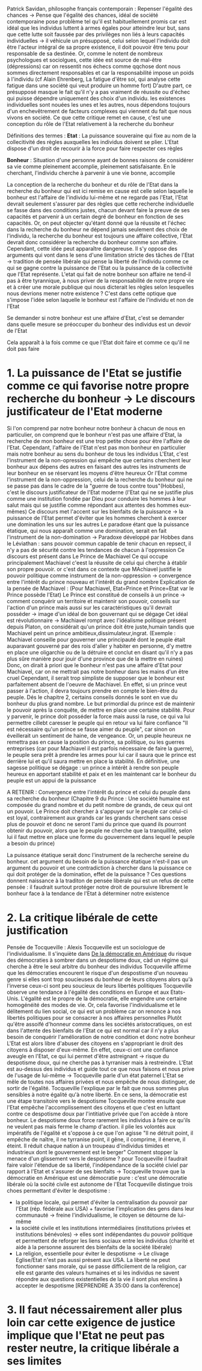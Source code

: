 Patrick Savidan, philosophe français contemporain : Repenser l'égalité des chances
-> Pense que l'égalité des chances, idéal de société contemporaine pose problème tel qu'il est habituellement promis car est idéal que les individus luttent à armes égales pour atteindre leur but, sans que cette lutte soit faussée par des privilèges non liés à leurs capacités individuelles -> il véhicule un présupposé, celui selon lequel l'individu doit être l'acteur intégral de sa propre existence, il doit pouvoir être tenu pour responsable de sa destinée.
Or, comme le notent de nombreux psychologues et sociolgues, cette idée est source de mal-être (dépressions) car on ressentit nos échecs comme qqchose dont nous sommes directement responsables et car la responsabilité impose un poids à l'individu (cf Alain Ehrenberg, La fatigue d'être soi, qui analyse cette fatigue dans une société qui veut produire un homme fort)
D'autre part, ce présupposé masque le fait qu'il n'y a pas vraiment de réussite ou d'échec qui puisse dépendre uniquement des choix d'un individu. les existences individuelles sont nouées les unes et les autres, nous dépendons toujours d'un enchevêtrement de facteurs complexes qui viennent du fait que nous vivons en société.
Ce que cette critique remet en cause, c'est une conception du rôle de l'Etat relativement à la recherche du bonheur

Définitions des termes :
**Etat** : La puissance souveraine qui fixe au nom de la collecitivité des règles auxquelles les individus doivent se plier. L'Etat dispose d'un droit de recourir à la force pour faire respecter ces règles

**Bonheur** : Situation d'une personne ayant de bonnes raisons de considérer sa vie comme pleinement accomplie, pleinement satisfaisante. En le cherchant, l'individu cherche à parvenir à une vie bonne, accomplie

La conception de la recherche du bonheur et du rôle de l'Etat dans la recherche du bonheur qui est ici remise en cause est celle selon laquelle le bonheur est l'affaire de l'individu lui-même et ne regarde pas l'Etat, l'Etat devrait seulement s'assurer par des règles que cette recherche individuelle se fasse dans des conditions justes, chacun devant faire la preuve de ses capacités et parvenir à un certain degré de bonheur en fonction de ses capacités. Or, on peut objecter qu'étant donné que la réussite et l'échec dans la recherche du bonheur ne dépend jamais seulement des choix de l'individu, la recherche du bonheur est toujours une affaire collective, l'Etat devrait donc considérer la recherche du bonheur comme son affaire.
Cependant, cette idée peut apparaître dangereuse. Il s'y oppose des arguments qui vont dans le sens d'une limitation stricte des tâches de l'Etat -> tradition de pensée libérale qui pense la liberté de l'individu comme ce qui se gagne contre la puissance de l'Etat ou la puissance de la collectivité que l'Etat représente. L'etat qui fait de notre bonheur son affaire ne tend-il pas à être tyrannique, à nous priver de la responsabilité de notre propre vie et à créer une morale publique qui nous dicterait les règles selon lesquelles nous devrions mener notre existence ?
C'est dans cette optique que s'impose l'idée selon laquelle le bonheur est l'affaire de l'individu et non de l'Etat

Se demander si notre bonheur est une affaire d'Etat, c'est se demander dans quelle mesure se préoccuper du bonheur des individus est un devoir de l'Etat

Cela apparaît à la fois comme ce que l'Etat doit faire et comme ce qu'il ne doit pas faire

# 1. La puissance de l'Etat se justifie comme ce qui favorise notre propre recherche du bonheur -> Le discours justificateur de l'Etat moderne

Si l'on comprend par notre bonheur notre bonheur à chacun de nous en particulier, on comprend que le bonheur n'est pas une affaire d'Etat, la recherche de mon bonheur est une trop petite chose pour être l'affaire de l'Etat. Cependant, l'affaire de l'Etat n'est pas mon bonheur en particulier mais notre bonheur au sens du bonheur de tous les individus
L'Etat, c'est l'instrument de la non-opression qui empêche que certains cherchent leur bonheur aux dépens des autres en faisant des autres les instruments de leur bonheur en se réservant les moyens d'être heureux
Or l'Etat comme l'instrument de la non-oppression, celui de la recherche du bonheur qui ne se passe pas dans le cadre de la "guerre de tous contre tous"(Hobbes), c'est le discours justificateur de l'Etat moderne (l'Etat qui ne se justifie plus comme une institution fondée par Dieu pour conduire les hommes à leur salut mais qui se justifie comme répondant aux attentes des hommes eux-mêmes)
Ce discours met l'accent sur les bienfaits de la puissance -> la puissance de l'Etat permet d'éviter que les hommes cherchent à exercer une domination les uns sur les autres
Le paradoxe étant que la puissance étatique, qui nous apparaît comme une domination, serait en fait l'instrument de la non-domination -> Paradoxe développé par Hobbes dans le Léviathan : sans pouvoir commun capable de tenir chacun en repsect, il n'y a pas de sécurité contre les tendances de chacun à l'oppression
Ce discours est présent dans Le Prince de Machiavel
Ce qui occupe principalement Machiavel c'eest la réussite de celui qui cherche à établir son propre pouvoir. or c'est dans ce contexte que MAchiavel justifie le pouvoir politique comme instrument de la non-oppression -> convergence entre l'intérêt du prince nouveau et l'intérêt du grand nombre
Explication de la pensée de Machiavel :
(Pour Machiavel, Etat=Prince et Prince=Etat var le Prince possède l'Etat)
Le Prince est constitué de conseils à un prince -> comment conquérir un territoire et maintenir son pouvoir, conseils sur l'action d'un prince mais aussi sur les caractéristiques qu'il devrait posséder -> image d'un idéal de bon gouvernant qui se dégage
Cet idéal est révolutionnaire -> Machiavel rompt avec l'idéalisme politique présent depuis Platon, on considérait qu'un prince doit être juste,humain tandis que Machiavel peint un prince ambitieux,dissimulateur,ingrat. (Exemple : Machiavel conseille pour gouverner une principauté dont le peuple était auparavant gouverné par des rois d'aller y habiter en personne, d'y mettre en place une oligarchie ou de la détruire et conclut en disant qu'il n'y a pas plus sûre manière pour jouir d'une province que de la mettre en ruines)
Donc, on dirait à priori que le bonheur n'est pas une affaire d'Etat pour Machiavel, car on ne mettrait pas notre bonheur dans les mains d'un être cruel
Cependant, il serait trop simpliste de supposer que le bonheur est parfaitement absent de l'oeuvre de Machiavel. En effet, si un prince veut passer à l'action, il devra toujours prendre en compte le bien-être du peuple. Dés le chapitre 2, certains conseils donnés le sont en vue du bonheur du plus grand nombre. Le but primordial du prince est de maintenir le pouvoir après la conquête, de mettre en place une certaine stabilité. Pour y parvenir, le prince doit posséder la force mais aussi la ruse, ce qui va lui permettre cillebt caresser le peuple qui en retour va lui faire confiance "Il est nécessaire qu'un prince se fasse aimer du peuple", car sinon on éveillerait un sentiment de haine, de vengeance. Or, un peuple heureux ne remettra pas en cause la position du prince, sa politique, ou les guerres entreprises (car pour Machiavel il est parfois nécessaire de faire la guerre), le peuple sera prêt à prendre les armes pour lui car il saura que le prince est derrière lui et qu'il saura mettre en place la stabilité.
En définitive, une sagesse politique se dégage : un prince a intérêt à rendre son peuple heureux en apportant stabilité et paix et en les maintenant car le bonheur du peuple est un appui de la puissance

A RETENIR : Convergence entre l'intérêt du prince et celui du peuple dans sa recherche du bonheur
(Chapitre 9 du Prince : Une société humaine est composée du grand nombre et du petit nombre de grands, de ceux qui ont un pouvoir. Le Prince doit chercher à s'appuyer sur le peuple car celui-ci est loyal, contrairement aux grands car les grands cherchent sans cesse plus de pouvoir et donc ne seront l'ami du prince que quand ils pourront obtenir du pouvoir, alors que le peuple ne cherche que la tranquillité, selon lui il faut mettre en place une forme du gouvernement dans lequel le peuple a besoin du prince)

La puissance étatique serait donc l'instrument de la recherche sereine du bonheur. cet argument du besoin de la puissance étatique n'est-il pas un argument du pouvoir et une contradiction à chercher dans la puissance ce qui doit protéger de la domination, effet de la puissance ? Ces questions donnent naissance à la traditon de pensée libérale qui est un refus de cette pensée : il faudrait surtout protéger notre droit de poursuivre librement le bonheur face à la tendance de l'Etat à déterminer notre existence

# 2. La critique libérale de cette justification

Pensée de Tocqueville :
Alexis Tocqueville est un sociologue de l'individualisme. Il s'inquiète dans <u>De la démocratie en Amérique</u> du risque des démocraties à sombrer dans un despotisme doux, càd un régime qui cherche à être le seul arbitre du bonheur des individus
Tocqueville affirme que les démocraties encourent le risque d'un despostisme d'un nouveau genre si elles sont trop soucieuses du bonheur de leurs citoyens alors qu'à l'inverse ceux-ci sont peu soucieux de leurs libertés politiques
Tocqueville observe une tendance à l'égalité des conditions en Europe et aux Etats-Unis. L'égalité est le propre de la démocratie, elle engendre une certaine homogénéité des modes de vie.
Or, cela favorise l'individualisme et le délitement du lien social, ce qui est un problème car on renonce à nos libertés politiques pour se consacrer à nos affaires personnelles
Plutôt qu'être assoifé d'honneur comme dans les sociétés aristocratiques, on est dans l'attente des bienfaits de l'Etat ce qui est normal car il n'y a plus besoin de conquérir l'amélioration de notre condition et donc notre bonheur
L'Etat est alors libre d'abuser des citoyens en s'appropriant le droit des citoyens à disposer d'eux-même. En effet, ceux-ci ont une confiance aveugle en l'Etat, ce qui lui permet d'être astreignant -> risque du despotisme doux, qui ne cherche pas à tyrraniser mais à restreindre. L'Etat est au-dessus des individus et guide tout ce que nous faisons et nous prive de l'usage de lui-même -> Tocqueville parle d'un état paternel
L'Etat se mêle de toutes nos affaires privées et nous empêche de nous distinguer, de sortir de l'égalité. Tocqueville l'explique par le fait que nous sommes plus sensibles à notre égalité qu'à notre liberté.
En ce sens, la démocratie est une étape transitoire vers le despotisme
Tocqueville montre ensuite que l'Etat empêche l'accomplissement des citoyens et que c'est en luttant contre ce despotisme doux par l'intitiative privée que l'on accède à ntore bonheur. Le despotisme doux force rarement les individus à faire ce qu'ils ne veulent pas mais ferme le champ d'action. il plie les volontés aux impératifs de l'égalité et s'oppose à ce que l'on agisse "Il ne détruit point, il empêche de naître, il ne tyrranise point, il gêne, il comprime, il énerve, il éteint. Il réduit chaque nation à un troupeau d'individus timides et industrieux dont le gouvernement est le berger"
Comment stopper la menace d'un glissement vers le despotisme ? pour Tocqueville il faudrait faire valoir l'étendue de sa liberté, l'indépendance de la société civiel par rapport à l'Etat et s'assurer de ses bienfaits
-> Tocqueville trouve que la démocratie en Amérique est une démocratie pure : c'est une démocratie libérale où la socité civile est autonome de l'Etat
Tocqueville distingue trois choes permettant d'éviter le despotisme :
- la politique locale, qui permet d'éviter la centralisation du pouvoir par l'Etat (rép. fédérale aux USA) + favorise l'implication des gens dans leur communauté -> freine l'individualisme, le citoyen se détourne de lui-même
- la société civile et les institutions intermédiaires (institutions privées et institutions bénévoles) -> elles sont indépendantes du pouvoir politique et permettent de reforger les liens sociaux entre les individus (charité et aide à la personne assurent des bienfaits de la société libérale)
- La religion, essentielle pour éviter le despotisme -> Le clivage Eglise/Etat n'est pas aussi présent aux USA. La liberté ne peut fonctionner sans morale, qui se passe difficilement de la religion, car elle est garante des valeurs humaines et si les individus ne savent répondre aux questions existentielles de la vie il sont plus enclins à accepter le despotisme
\[REPRENDRE A 35:00 dans la conférence\]
# 3. Il faut nécessairement aller plus loin car cette exigence de justice implique que l'Etat ne peut pas rester neutre, la critique libérale a ses limites

